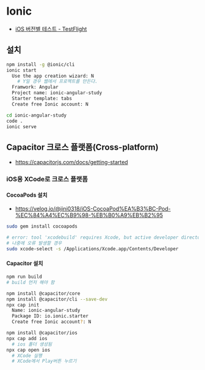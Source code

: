 # Ionic
* [iOS 버전별 테스트 - TestFlight](https://developer.apple.com/kr/testflight)

## 설치
```sh
npm install -g @ionic/cli
ionic start
  Use the app creation wizard: N
    # Y일 경우 웹에서 프로젝트를 만든다.
  Framwork: Angular
  Project name: ionic-angular-study
  Starter template: tabs
  Create free Ionic account: N

cd ionic-angular-study
code .
ionic serve
```

## Capacitor 크로스 플랫폼(Cross-platform)
* https://capacitorjs.com/docs/getting-started

### iOS용 XCode로 크로스 플랫폼
#### CocoaPods 설치
* https://velog.io/@jini0318/iOS-CocoaPod%EA%B3%BC-Pod-%EC%84%A4%EC%B9%98-%EB%B0%A9%EB%B2%95
```sh
sudo gem install cocoapods

# error: tool 'xcodebuild' requires Xcode, but active developer directory '/Library/Developer/CommandLineTools' is a command line tools instance
# 나중에 오류 발생할 경우
sudo xcode-select -s /Applications/Xcode.app/Contents/Developer
```

#### Capacitor 설치
```sh
npm run build
# build 먼저 해야 함
```
```sh
npm install @capacitor/core
npm install @capacitor/cli --save-dev
npx cap init
  Name: ionic-angular-study
  Package ID: io.ionic.starter
  Create free Ionic account?: N

npm install @capacitor/ios
npx cap add ios
  # ios 폴더 생성됨
npx cap open ios
  # XCode 실행
  # XCode에서 Play버튼 누르기
```
